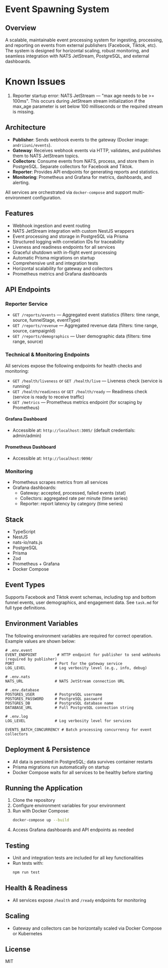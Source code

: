 # Event Spawning System

## Overview
A scalable, maintainable event processing system for ingesting, processing, and reporting on events from external publishers (Facebook, Tiktok, etc). The system is designed for horizontal scaling, robust monitoring, and seamless integration with NATS JetStream, PostgreSQL, and external dashboards.

# Known Issues

1. Reporter startup error: NATS JetStream — "max age needs to be >= 100ms". This occurs during JetStream stream initialization if the max_age parameter is set below 100 milliseconds or the required stream is missing.

## Architecture
- **Publisher**: Sends webhook events to the gateway (Docker image: `andriiuni/events`).
- **Gateway**: Receives webhook events via HTTP, validates, and publishes them to NATS JetStream topics.
- **Collectors**: Consume events from NATS, process, and store them in PostgreSQL. Separate collectors for Facebook and Tiktok.
- **Reporter**: Provides API endpoints for generating reports and statistics.
- **Monitoring**: Prometheus and Grafana for metrics, dashboards, and alerting.

All services are orchestrated via `docker-compose` and support multi-environment configuration.

## Features
- Webhook ingestion and event routing
- NATS JetStream integration with custom NestJS wrappers
- Event processing and storage in PostgreSQL via Prisma
- Structured logging with correlation IDs for traceability
- Liveness and readiness endpoints for all services
- Graceful shutdown with in-flight event processing
- Automatic Prisma migrations on startup
- Comprehensive unit and integration tests
- Horizontal scalability for gateway and collectors
- Prometheus metrics and Grafana dashboards

## API Endpoints
### Reporter Service
- `GET /reports/events` — Aggregated event statistics (filters: time range, source, funnelStage, eventType)
- `GET /reports/revenue` — Aggregated revenue data (filters: time range, source, campaignId)
- `GET /reports/demographics` — User demographic data (filters: time range, source)

### Technical & Monitoring Endpoints
All services expose the following endpoints for health checks and monitoring:

- `GET /health/liveness` or `GET /health/live` — Liveness check (service is running)
- `GET /health/readiness` or `GET /health/ready` — Readiness check (service is ready to receive traffic)
- `GET /metrics` — Prometheus metrics endpoint (for scraping by Prometheus)

#### Grafana Dashboard
- Accessible at: `http://localhost:3005/` (default credentials: admin/admin)

#### Prometheus Dashboard
- Accessible at: `http://localhost:9090/`

### Monitoring
- Prometheus scrapes metrics from all services
- Grafana dashboards:
  - Gateway: accepted, processed, failed events (stat)
  - Collectors: aggregated rate per minute (time series)
  - Reporter: report latency by category (time series)

## Stack
- TypeScript
- NestJS
- nats-io/nats.js
- PostgreSQL
- Prisma
- Zod
- Prometheus + Grafana
- Docker Compose

## Event Types
Supports Facebook and Tiktok event schemas, including top and bottom funnel events, user demographics, and engagement data. See `task.md` for full type definitions.

## Environment Variables
The following environment variables are required for correct operation. Example values are shown below:

```env
# .env.event
EVENT_ENDPOINT         # HTTP endpoint for publisher to send webhooks (required by publisher)
PORT                  # Port for the gateway service
LOG_LEVEL             # Log verbosity level (e.g., info, debug)

# .env.nats
NATS_URL              # NATS JetStream connection URL

# .env.database
POSTGRES_USER         # PostgreSQL username
POSTGRES_PASSWORD     # PostgreSQL password
POSTGRES_DB           # PostgreSQL database name
DATABASE_URL          # Full PostgreSQL connection string

# .env.log
LOG_LEVEL             # Log verbosity level for services

EVENTS_BATCH_CONCURRENCY # Batch processing concurrency for event collectors
```

## Deployment & Persistence
- All data is persisted in PostgreSQL; data survives container restarts
- Prisma migrations run automatically on startup
- Docker Compose waits for all services to be healthy before starting

## Running the Application
1. Clone the repository
2. Configure environment variables for your environment
3. Run with Docker Compose:
   ```sh
   docker-compose up --build
   ```
4. Access Grafana dashboards and API endpoints as needed

## Testing
- Unit and integration tests are included for all key functionalities
- Run tests with:
  ```sh
  npm run test
  ```

## Health & Readiness
- All services expose `/health` and `/ready` endpoints for monitoring

## Scaling
- Gateway and collectors can be horizontally scaled via Docker Compose or Kubernetes

## License
MIT 

